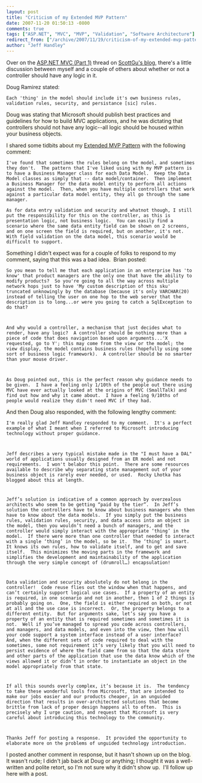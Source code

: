 ```yaml
---
layout: post
title: "Criticism of my Extended MVP Pattern"
date: 2007-11-20 01:50:13 -0800
comments: true
tags: ["ASP.NET", "MVC", "MVP", "Validation", "Software Architecture"]
redirect_from: ["/archive/2007/11/19/criticism-of-my-extended-mvp-pattern.aspx/"]
author: "Jeff Handley"
---
```

<!-- more -->
<p>Over on the <a href="http://weblogs.asp.net/scottgu/archive/2007/11/13/asp-net-mvc-framework-part-1.aspx" target="_blank">ASP.NET MVC (Part 1)</a> thread on <a href="http://weblogs.asp.net/scottgu/" target="_blank">ScottGu's blog</a>, there's a little discussion between myself and a couple of others about whether or not a controller should have any logic in it.</p>  <p>Doug Ramirez stated:</p>  <p><code>Each 'thing' in the model should include it's own business rules, validation rules, security, and persistance [sic] rules.</code></p>  <p><font style="background-color: #fcfaf0">Doug was stating that Microsoft should publish best practices and guidelines for how to build MVC applications, and he was dictating that controllers should not have any logic--all logic should be housed within your business objects.</font></p>  <p><font style="background-color: #fcfaf0">I shared some tidbits about my <a href="http://blog.jeffhandley.com/archive/2007/11/09/an-extended-mvp-pattern-mvp-validation.aspx" target="_blank">Extended MVP Pattern</a> with the following comment:</font></p>  <p><code>I've found that sometimes the rules belong on the model, and sometimes they don't.  The pattern that I've liked using with my MVP pattern is to have a Business Manager class for each Data Model.  Keep the Data Model classes as simply that -- data model/container.  Then implement a Business Manager for the data model entity to perform all actions against the model.  Then, when you have multiple controllers that work against a particular data model entity, they all go through the same manager.</code></p>  <p><code>As for data entry validation and security and whatnot though, I still put the responsibility for this on the controller, as this is presentation logic, not business logic.  You can easily find a scenario where the same data entity field can be shown on 2 screens, and on one screen the field is required, but on another, it's not.  With field validation on the data model, this scenario would be difficult to support.</code></p>  <p><font style="background-color: #fcfaf0">Something I didn't expect was for a couple of folks to respond to my comment, saying that this was a bad idea.  Brian posted:</font></p>  <p><code>So you mean to tell me that each application in an enterprise has 'to know' that product managers are the only one that have the ability to modify products?  So you're going to all the way across multiple network hops just to have 'My custom description of this sku' truncated unknowingly by the database (because it's only VARCHAR(20) instead of telling the user on one hop to the web server that the description is to long...or were you going to catch a SqlException to do that?</p>  <p>And why would a controller, a mechanism that just decides what to render, have any logic?  A controller should be nothing more than a piece of code that does navigation based upon arguments...'X requested, go to Y'; this may come from the view or the model; the view display, the model contains business rules (hopefully using some sort of business logic framework).  A controller should be no smarter than your mouse driver.</p>  <p>As Doug pointed out, this is the perfect reason why guidance needs to be given.  I have a feeling only 1/10th of the people out there using MVC have ever actually looked at the origins of MVC (SmallTalk) and find out how and why it came about.  I have a feeling 9/10ths of people would realize they didn't need MVC if they had.</code></p>  <p><font style="background-color: #fcfaf0">And then Doug also responded, with the following lengthy comment:</font></p>  <p><code>I'm really glad Jeff Handley responded to my comment.  It's a perfect example of what I meant when I referred to Microsoft introducing technology without proper guidance.</p>  <p>Jeff describes a very typical mistake made in the "I must have a DAL" world of applications usually designed from an ER model and not requirements.  I won't belabor this point.  There are some resources available to describe why separating state management out of your business object is rarely ever needed, or used.  Rocky Lhotka has blogged about this at length.</p>  <p>Jeff’s solution is indicative of a common approach by overzealous architects who seem to be getting “paid by the tier”.  In Jeff’s solution the controllers have to know about business managers who then have to know about the data models.  If you simply put the business rules, validation rules, security, and data access into an object in the model, then you wouldn’t need a bunch of managers, and the controller would simply interact with the appropriate ‘thing’ in the model.  If there were more than one controller that needed to interact with a single ‘thing’ in the model, so be it.  The ‘thing’ is smart.  It knows its own rules, how to validate itself, and to get and save itself.  This minimizes the moving parts in the framework and simplifies the development and maintainability of the application through the very simple concept of (drumroll…) encapsulation!</p>  <p>Data validation and security absolutely do not belong in the controller!  Code reuse flies out the window when that happens, and can’t certainly support logical use cases.  If a property of an entity is required, in one scenario and not in another, then 1 of 2 things is probably going on.  One, the field is either required on both, or not at all and the use case is incorrect.  Or, the property belongs to a different entity.  But for arguments sake, let’s say you have a property of an entity that is required sometimes and sometimes it is not.  Well if you’ve managed to spread you code across controllers, and managers, and data models, and even into the view, then how will your code support a system interface instead of a user interface?  And, when the different sets of code required to deal with the sometimes, some not requirement it’s very likely that you will need to persist evidence of where the field came from so that the data store and other parts of the application that use the data know which of the views allowed it or didn’t in order to instantiate an object in the model appropriately from that state.</p>  <p>If all this sounds overly complex, it’s because it is.  The tendency to take these wonderful tools from Microsoft, that are intended to make our jobs easier and our products cheaper, in an unguided direction that results in over-architected solutions that become brittle from lack of proper design happens all to often.  This is precisely why I urge caution, and request that Microsoft is very careful about introducing this technology to the community. </p>  <p>Thanks Jeff for posting a response.  It provided the opportunity to elaborate more on the problems of unguided technology introduction.</code></p>  <p><font style="background-color: #fcfaf0">I posted another comment in response, but it hasn't shown up on the blog.  It wasn't rude; I didn't jab back at Doug or anything; I thought it was a well-written and polite retort, so I'm not sure why it didn't show up.  I'll follow up here with a post.</font></p>
